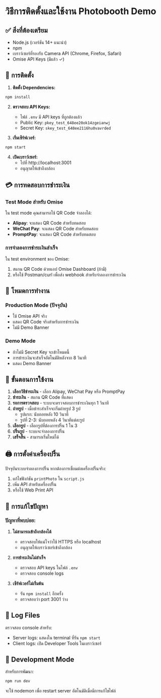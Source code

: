 # วิธีการติดตั้งและใช้งาน Photobooth Demo

## ✅ สิ่งที่ต้องเตรียม

- Node.js (เวอร์ชัน 14+ แนะนำ)
- npm
- เบราว์เซอร์ที่รองรับ Camera API (Chrome, Firefox, Safari)
- Omise API Keys (มีแล้ว ✓)

## 🚀 การติดตั้ง

1. **ติดตั้ง Dependencies:**
```bash
npm install
```

2. **ตรวจสอบ API Keys:**
   - ไฟล์ `.env` มี API keys ที่ถูกต้องแล้ว
   - Public Key: `pkey_test_648ee20ok14zgeianwj`
   - Secret Key: `skey_test_648ee2116hu0vavrded`

3. **เริ่มเซิร์ฟเวอร์:**
```bash
npm start
```

4. **เปิดเบราว์เซอร์:**
   - ไปที่ http://localhost:3001
   - อนุญาตให้เข้าถึงกล้อง

## 💳 การทดสอบการชำระเงิน

### Test Mode สำหรับ Omise
ใน test mode คุณสามารถใช้ QR Code จำลองได้:

- **Alipay**: จะแสดง QR Code สำหรับทดสอบ
- **WeChat Pay**: จะแสดง QR Code สำหรับทดสอบ  
- **PromptPay**: จะแสดง QR Code สำหรับทดสอบ

### การจำลองการชำระเงินสำเร็จ
ใน test environment ของ Omise:
1. สแกน QR Code ด้วยแอป Omise Dashboard (ถ้ามี)
2. หรือใช้ Postman/curl เพื่อส่ง webhook สำหรับจำลองการชำระเงิน

## 🔧 โหมดการทำงาน

### Production Mode (ปัจจุบัน)
- ใช้ Omise API จริง
- แสดง QR Code จริงสำหรับการชำระเงิน
- ไม่มี Demo Banner

### Demo Mode
- ถ้าไม่มี Secret Key จะเข้าโหมดนี้
- การชำระเงินจะสำเร็จอัตโนมัติหลังจาก 8 วินาที
- แสดง Demo Banner

## 🎯 ขั้นตอนการใช้งาน

1. **เลือกวิธีชำระเงิน** - เลือก Alipay, WeChat Pay หรือ PromptPay
2. **ชำระเงิน** - สแกน QR Code ที่แสดง
3. **รอการตรวจสอบ** - ระบบจะตรวจสอบการชำระเงินทุก 1 วินาที
4. **ถ่ายรูป** - เมื่อชำระสำเร็จจะเริ่มถ่ายรูป 3 รูป
   - รูปแรก: นับถอยหลัง 10 วินาที
   - รูปที่ 2-3: นับถอยหลัง 4 วินาทีแต่ละรูป
5. **เลือกรูป** - เลือกรูปที่ต้องการปริ้น 1 ใน 3
6. **ปริ้นรูป** - ระบบจะจำลองการปริ้น
7. **เสร็จสิ้น** - สามารถเริ่มใหม่ได้

## 🖨️ การตั้งค่าเครื่องปริ้น

ปัจจุบันระบบจำลองการปริ้น หากต้องการเชื่อมต่อเครื่องปริ้นจริง:
1. แก้ไขฟังก์ชัน `printPhoto` ใน `script.js`
2. เพิ่ม API สำหรับเครื่องปริ้น
3. หรือใช้ Web Print API

## 🐛 การแก้ไขปัญหา

### ปัญหาที่พบบ่อย:
1. **ไม่สามารถเข้าถึงกล้องได้**
   - ตรวจสอบให้แน่ใจว่าใช้ HTTPS หรือ localhost
   - อนุญาตให้เบราว์เซอร์เข้าถึงกล้อง

2. **การชำระเงินไม่สำเร็จ**
   - ตรวจสอบ API keys ในไฟล์ `.env`
   - ตรวจสอบ console logs

3. **เซิร์ฟเวอร์ไม่เริ่มต้น**
   - รัน `npm install` อีกครั้ง
   - ตรวจสอบว่า port 3001 ว่าง

## 📝 Log Files

ตรวจสอบ console สำหรับ:
- Server logs: แสดงใน terminal ที่รัน `npm start`
- Client logs: เปิด Developer Tools ในเบราว์เซอร์

## 🔄 Development Mode

สำหรับการพัฒนา:
```bash
npm run dev
```
จะใช้ nodemon เพื่อ restart server อัตโนมัติเมื่อมีการแก้ไขไฟล์
